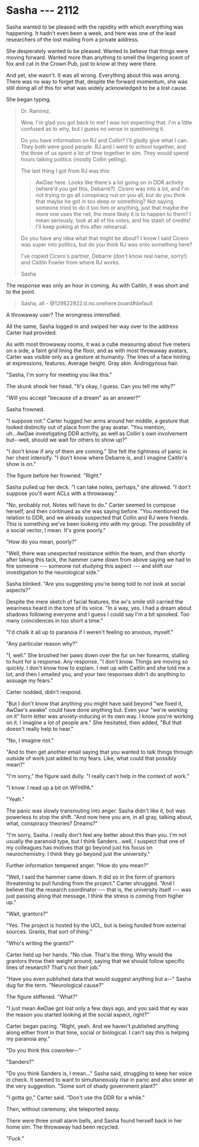 # Sasha --- 2112

Sasha wanted to be pleased with the rapidity with which everything was happening. It hadn't even been a week, and here was one of the lead researchers of the lost mailing from a private address.

She desperately wanted to be pleased. Wanted to believe that things were moving forward. Wanted more than anything to smell the lingering scent of fox and cat in the Crown Pub, just to know at they were there.

And yet, she wasn't. It was all wrong. Everything about this was wrong. There was no way to forget that, despite the forward momentum, she was still doing all of this for what was widely acknowledged to be a lost cause.

She began typing.

> Dr. Ramirez,
>
> Wow, I'm glad you got back to me! I was not expecting that. I'm a little confused as to why, but I guess no sense in questioning it.
>
> Do you have information on RJ and Collin? I'll gladly give what I can. They both were good people. RJ and I went to school together, and the three of us spent a lot of time together in sim. They would spend hours talking politics (mostly Collin yelling).
>
> The last thing I got from RJ was this:
>
> > AwDae here. Looks like there's a lot going on in DDR activity (where'd you get this, Debarre?). Cicero was into a lot, and I'm not trying to go all conspiracy nut on you all, but do you think that maybe he got in too deep or something? Not saying someone tried to do it too him or anything, just that maybe the more one uses the net, the more likely it is to happen to them? I mean seriously, look at all of his votes, and his stash of credits! I'll keep poking at this after rehearsal.
>
> Do you have any idea what that might be about? I know I said Cicero was super into politics, but do you think RJ was onto something here?
>
> I've copied Cicero's partner, Debarre (don't know real name, sorry!) and Caitlin Fowler from where RJ works.
>
> Sasha

The response was only an hour in coming. As with Caitlin, it was short and to the point.

> Sasha, all - @129822922:d.no.onehere.board#default

A throwaway user? The wrongness intensified.

All the same, Sasha logged in and swiped her way over to the address Carter had provided.

As with most throwaway rooms, it was a cube measuring about five meters on a side, a faint grid lining the floor, and as with most throwaway avatars, Carter was visible only as a gesture at humanity. The lines of a face hinting at expressions, features. Average height. Gray skin. Androgynous hair.

"Sasha, I'm sorry for meeting you like this."

The skunk shook her head. "It's okay, I guess. Can you tell me why?"

"Will you accept "because of a dream" as an answer?"

Sasha frowned.

"I suppose not." Carter hugged her arms around her middle, a gesture that looked distinctly out of place from the gray avatar. "You mention, uh...AwDae investigating DDR activity, as well as Collin's own involvement but--well, should we wait for others to show up?"

"I don't know if any of them are coming." She felt the tightness of panic in her chest intensify. "I don't know where Debarre is, and I imagine Caitlin's show is on."

The figure before her frowned. "Right."

Sasha pulled up her deck. "I can take notes, perhaps," she allowed. "I don't suppose you'll want ACLs with a throwaway."

"No, probably not. Notes will have to do." Carter seemed to compose herself, and then continued as she was saying before. "You mentioned the relation to DDR, and we already suspected that Collin and RJ were friends. This is something we've been looking into with my group. The possibility of a social vector, I mean. It's gone poorly."

"How do you mean, poorly?"

"Well, there was unexpected resistance within the team, and then shortly after taking this tack, the hammer came down from above saying we had to fire someone --- someone not studying this aspect --- and shift our investigation to the neurological side."

Sasha blinked. "Are you suggesting you're being told to not look at social aspects?"

Despite the mere sketch of facial features, the av's smile still carried the weariness heard in the tone of its voice. "In a way, yes. I had a dream about shadows following everyone and I guess I could say I'm a bit spooked. Too many coincidences in too short a time."

"I'd chalk it all up to paranoia if I weren't feeling so anxious, myself."

"Any particular reason why?"

"I, well." She brushed her paws down over the fur on her forearms, stalling to hunt for a response. Any response. "I don't know. Things are moving so quickly. I don't know how to explain. I met up with Caitlin and she told me a lot, and then I emailed you, and your two responses didn't do anything to assuage my fears."

Carter nodded, didn't respond.

"But I don't know that anything you might have said beyond "we fixed it, AwDae's awake" could have done anything but. Even your "we're working on it" form letter was anxiety-inducing in its own way. I know you're working on it. I imagine a lot of people are." She hesitated, then added, "But that doesn't really help to hear."

"No, I imagine not."

"And to then get another email saying that you wanted to talk things through outside of work just added to my fears. Like, what could that possibly mean?"

"I'm sorry," the figure said dully. "I really can't help in the context of work."

"I know. I read up a bit on WFHIPA."

"Yeah."

The panic was slowly transmuting into anger. Sasha didn't like it, but was powerless to stop the shift. "And now here you are, in all gray, talking about, what, conspiracy theories? Dreams?"

"I'm sorry, Sasha. I really don't feel any better about this than you. I'm not usually the paranoid type, but I think Sanders...well, I suspect that one of my colleagues has motives that go beyond just his focus on neurochemistry. I think they go beyond just the university."

Further information tempered anger. "How do you mean?"

"Well, I said the hammer came down. It did so in the form of grantors threatening to pull funding from the project." Carter shrugged. "And I believe that the research coordinator --- that is, the university itself --- was just passing along that message. I think the stress is coming from higher up."

"Wait, grantors?"

"Yes. The project is hosted by the UCL, but is being funded from external sources. Grants, that sort of thing."

"Who's writing the grants?"

Carter held up her hands. "No clue. That's the thing. Why would the grantors throw their weight around, saying that we should follow specific lines of research? That's not their job."

"Have you even published data that would suggest anything but a--" Sasha dug for the term. "Neurological cause?"

The figure stiffened. "What?"

"I just mean AwDae got lost only a few days ago, and you said that ey was the reason you started looking at the social aspect, right?"

Carter began pacing. "Right, yeah. And we haven't published anything along either front in that time, social or biological. I can't say this is helping my paranoia any."

"Do you think this coworker--"

"Sanders?"

"Do you think Sanders is, I mean..." Sasha said, struggling to keep her voice in check. It seemed to want to simultaneously rise in panic and also sneer at the very suggestion. "Some sort of shady government plant?"

"I gotta go," Carter said. "Don't use the DDR for a while."

Then, without ceremony, she teleported away.

There were three small alarm bells, and Sasha found herself back in her home sim. The throwaway had been recycled.

*"Fuck."*
